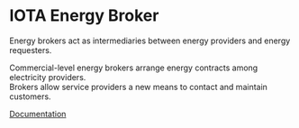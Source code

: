 # IOTA Energy Broker

Energy brokers act as intermediaries between energy providers and energy requesters.

Commercial-level energy brokers arrange energy contracts among electricity providers.  
Brokers allow service providers a new means to contact and maintain customers. 

[Documentation](https://github.com/iotaledger/iota-energy-broker/raw/master/CxC%20Energy%20Marketplace.%20Technical%20Documentation.pdf)
